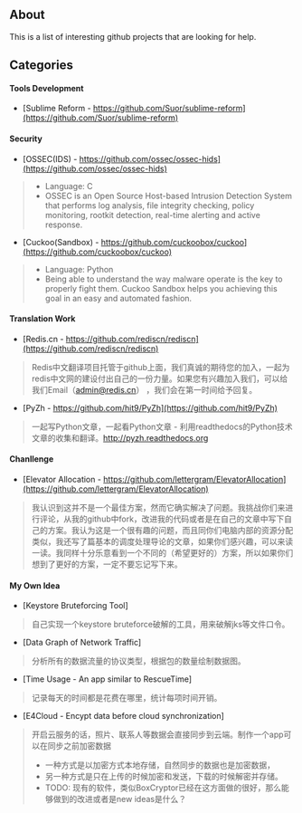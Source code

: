 ## About
This is a list of interesting github projects that are looking for help. 

## Categories

#### Tools Development
* [Sublime Reform - https://github.com/Suor/sublime-reform](https://github.com/Suor/sublime-reform)

#### Security 
* [OSSEC(IDS) - https://github.com/ossec/ossec-hids](https://github.com/ossec/ossec-hids)

> * Language: C
> * OSSEC is an Open Source Host-based Intrusion Detection System that performs log analysis, file integrity checking, policy monitoring, rootkit detection, real-time alerting and active response.

* [Cuckoo(Sandbox) - https://github.com/cuckoobox/cuckoo](https://github.com/cuckoobox/cuckoo)

> * Language: Python
> * Being able to understand the way malware operate is the key to properly fight them. Cuckoo Sandbox helps you achieving this goal in an easy and automated fashion.

#### Translation Work
* [Redis.cn - https://github.com/rediscn/rediscn](https://github.com/rediscn/rediscn)

> Redis中文翻译项目托管于github上面，我们真诚的期待您的加入，一起为redis中文网的建设付出自己的一份力量。如果您有兴趣加入我们，可以给我们Email（admin@redis.cn） ，我们会在第一时间给予回复。


* [PyZh - https://github.com/hit9/PyZh](https://github.com/hit9/PyZh)

> 一起写Python文章，一起看Python文章 - 利用readthedocs的Python技术文章的收集和翻译。http://pyzh.readthedocs.org

#### Chanllenge
* [Elevator Allocation - https://github.com/lettergram/ElevatorAllocation](https://github.com/lettergram/ElevatorAllocation)

> 我认识到这并不是一个最佳方案，然而它确实解决了问题。我挑战你们来进行评论，从我的github中fork，改进我的代码或者是在自己的文章中写下自己的方案。我认为这是一个很有趣的问题，而且同你们电脑内部的资源分配类似，我还写了篇基本的调度处理导论的文章，如果你们感兴趣，可以来读一读。我同样十分乐意看到一个不同的（希望更好的）方案，所以如果你们想到了更好的方案，一定不要忘记写下来。

#### My Own Idea
* [Keystore Bruteforcing Tool]

> 自己实现一个keystore bruteforce破解的工具，用来破解jks等文件口令。

* [Data Graph of Network Traffic]

> 分析所有的数据流量的协议类型，根据包的数量绘制数据图。

* [Time Usage - An app similar to RescueTime]

> 记录每天的时间都是花费在哪里，统计每项时间开销。

* [E4Cloud - Encypt data before cloud synchronization]

> 开启云服务的话，照片、联系人等数据会直接同步到云端。制作一个app可以在同步之前加密数据
>* 一种方式是以加密方式本地存储，自然同步的数据也是加密数据，
>* 另一种方式是只在上传的时候加密和发送，下载的时候解密并存储。
>* TODO: 现有的软件，类似BoxCryptor已经在这方面做的很好，那么能够做到的改进或者是new ideas是什么？
 
